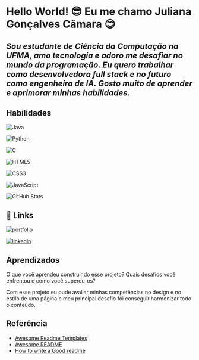 # Hello World! 😎 Eu me chamo Juliana Gonçalves Câmara 😊

 ## _Sou estudante de Ciência da Computação na UFMA, amo tecnologia e adoro me desafiar no mundo da programação. Eu quero trabalhar como desenvolvedora full stack e no futuro como engenheira de IA. Gosto muito de aprender e aprimorar minhas habilidades._



## **Habilidades**
![Java](https://img.shields.io/badge/java-435.svg?style=for-the-badge&logo=openjdk&logoColor=white)            

![Python](https://img.shields.io/badge/python-3?style=for-the-badge&logo=python&logoColor=ffdd54) 

![C](https://img.shields.io/badge/C-435?style=for-the-badge&logo=c&logoColor=white)

![HTML5](https://img.shields.io/badge/HTML5-E3F26?style=for-the-badge&logo=html5&logoColor=white)

![CSS3](https://img.shields.io/badge/CSS3-435?style=for-the-badge&logo=css3&logoColor=white)

![JavaScript](https://img.shields.io/badge/JavaScript-3?style=for-the-badge&logo=javascript&logoColor=white)







![GitHub Stats](https://github-readme-stats.vercel.app/api?username=Juliana&theme=transparent&bg_color=435&border_color=30A3DC&show_icons=true&icon_color=88b&title_color=E94D5F&text_color=FFF)



## 🔗 Links
[![portfolio](https://img.shields.io/badge/my_portfolio-000?style=for-the-badge&logo=ko-fi&logoColor=white)](https:/.com/)

[![linkedin](https://img.shields.io/badge/linkedin-0A66C2?style=for-the-badge&logo=linkedin&logoColor=white)](https://www.linkedin.com/in/juliana-câmara-57ab40240/)



## Aprendizados

O que você aprendeu construindo esse projeto? Quais desafios você enfrentou e como você superou-os?

Com esse projeto eu pude avaliar minhas competências no design e no estilo de uma página e meu principal desafio foi conseguir harmonizar todo o conteúdo.



## Referência

 - [Awesome Readme Templates](https://awesomeopensource.com/project/elangosundar/awesome-README-templates)
 - [Awesome README](https://github.com/matiassingers/awesome-readme)
 - [How to write a Good readme](https://bulldogjob.com/news/449-how-to-write-a-good-readme-for-your-github-project)

